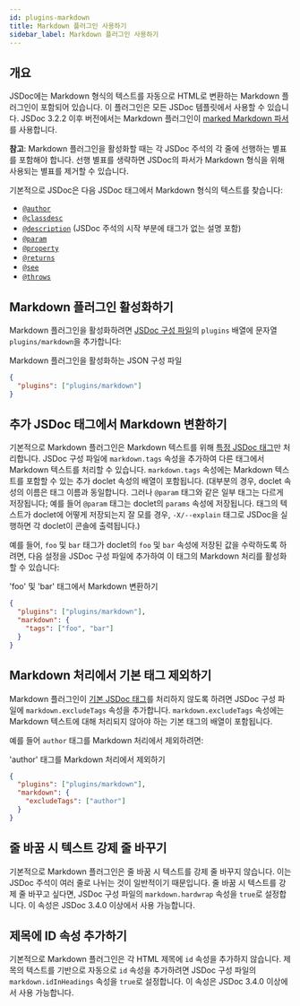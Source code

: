 ```yaml
---
id: plugins-markdown
title: Markdown 플러그인 사용하기
sidebar_label: Markdown 플러그인 사용하기
---
```


## 개요

JSDoc에는 Markdown 형식의 텍스트를 자동으로 HTML로 변환하는 Markdown 플러그인이 포함되어 있습니다. 이 플러그인은 모든 JSDoc 템플릿에서 사용할 수 있습니다. JSDoc 3.2.2 이후 버전에서는 Markdown 플러그인이 [marked Markdown 파서](https://github.com/chjj/marked)를 사용합니다.

**참고**: Markdown 플러그인을 활성화할 때는 각 JSDoc 주석의 각 줄에 선행하는 별표를 포함해야 합니다. 선행 별표를 생략하면 JSDoc의 파서가 Markdown 형식을 위해 사용되는 별표를 제거할 수 있습니다.

기본적으로 JSDoc은 다음 JSDoc 태그에서 Markdown 형식의 텍스트를 찾습니다:

- [`@author`](../tags/author.md)
- [`@classdesc`](../tags/classdesc.md)
- [`@description`](../tags/description.md) (JSDoc 주석의 시작 부분에 태그가 없는 설명 포함)
- [`@param`](../tags/param.md)
- [`@property`](../tags/property.md)
- [`@returns`](../tags/returns.md)
- [`@see`](../tags/see.md)
- [`@throws`](../tags/throws.md)

## Markdown 플러그인 활성화하기

Markdown 플러그인을 활성화하려면 [JSDoc 구성 파일](./configuring-jsdoc.md)의 `plugins` 배열에 문자열 `plugins/markdown`을 추가합니다:

Markdown 플러그인을 활성화하는 JSON 구성 파일

```json
{
  "plugins": ["plugins/markdown"]
}
```

## 추가 JSDoc 태그에서 Markdown 변환하기

기본적으로 Markdown 플러그인은 Markdown 텍스트를 위해 [특정 JSDoc 태그](#default-tags)만 처리합니다. JSDoc 구성 파일에 `markdown.tags` 속성을 추가하여 다른 태그에서 Markdown 텍스트를 처리할 수 있습니다. `markdown.tags` 속성에는 Markdown 텍스트를 포함할 수 있는 추가 doclet 속성의 배열이 포함됩니다. (대부분의 경우, doclet 속성의 이름은 태그 이름과 동일합니다. 그러나 `@param` 태그와 같은 일부 태그는 다르게 저장됩니다; 예를 들어 `@param` 태그는 doclet의 `params` 속성에 저장됩니다. 태그의 텍스트가 doclet에 어떻게 저장되는지 잘 모를 경우, `-X/--explain` 태그로 JSDoc을 실행하면 각 doclet이 콘솔에 출력됩니다.)

예를 들어, `foo` 및 `bar` 태그가 doclet의 `foo` 및 `bar` 속성에 저장된 값을 수락하도록 하려면, 다음 설정을 JSDoc 구성 파일에 추가하여 이 태그의 Markdown 처리를 활성화할 수 있습니다:

'foo' 및 'bar' 태그에서 Markdown 변환하기

```json
{
  "plugins": ["plugins/markdown"],
  "markdown": {
    "tags": ["foo", "bar"]
  }
}
```

## Markdown 처리에서 기본 태그 제외하기

Markdown 플러그인이 [기본 JSDoc 태그](#default-tags)를 처리하지 않도록 하려면 JSDoc 구성 파일에 `markdown.excludeTags` 속성을 추가합니다. `markdown.excludeTags` 속성에는 Markdown 텍스트에 대해 처리되지 않아야 하는 기본 태그의 배열이 포함됩니다.

예를 들어 `author` 태그를 Markdown 처리에서 제외하려면:

'author' 태그를 Markdown 처리에서 제외하기

```json
{
  "plugins": ["plugins/markdown"],
  "markdown": {
    "excludeTags": ["author"]
  }
}
```

## 줄 바꿈 시 텍스트 강제 줄 바꾸기

기본적으로 Markdown 플러그인은 줄 바꿈 시 텍스트를 강제 줄 바꾸지 않습니다. 이는 JSDoc 주석이 여러 줄로 나뉘는 것이 일반적이기 때문입니다. 줄 바꿈 시 텍스트를 강제 줄 바꾸고 싶다면, JSDoc 구성 파일의 `markdown.hardwrap` 속성을 `true`로 설정합니다. 이 속성은 JSDoc 3.4.0 이상에서 사용 가능합니다.

## 제목에 ID 속성 추가하기

기본적으로 Markdown 플러그인은 각 HTML 제목에 `id` 속성을 추가하지 않습니다. 제목의 텍스트를 기반으로 자동으로 `id` 속성을 추가하려면 JSDoc 구성 파일의 `markdown.idInHeadings` 속성을 `true`로 설정합니다. 이 속성은 JSDoc 3.4.0 이상에서 사용 가능합니다.